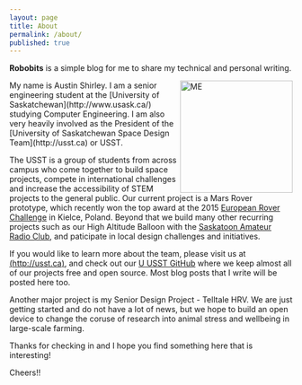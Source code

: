 ```yaml
---
layout: page
title: About
permalink: /about/
published: true
---
```


**Robobits** is a simple blog for me to share my technical and personal writing.

<img align="right" src="https://ausshir.github.io/assets/author.jpg" alt="ME" style="width: 200px;"/>
My name is Austin Shirley. I am a senior engineering student at the [University of Saskatchewan](http://www.usask.ca/) studying Computer Engineering. I am also very heavily involved as the President of the [University of Saskatchewan Space Design Team](http://usst.ca) or USST.

The USST is a group of students from across campus who come together to build space projects, compete in international challenges and increase the accessibility of STEM projects to the general public. Our current project is a Mars Rover prototype, which recently won the top award at the 2015 [European Rover Challenge](http://roverchallenge.eu/) in Kielce, Poland. Beyond that we build many other recurring projects such as our High Altitude Balloon with the [Saskatoon Amateur Radio Club](http://ve5aa.dyndns.org/), and paticipate in local design challenges and initiatives.

If you would like to learn more about the team, please visit us at [(http://usst.ca)](http://usst.ca), and check out our [U USST GitHub](https://github.com/UofSSpaceDesignTeam/) where we keep almost all of our projects free and open source. Most blog posts that I write will be posted here too.


Another major project is my Senior Design Project - Telltale HRV. We are just getting started and do not have a lot of news, but we hope to build an open device to change the coruse of research into animal stress and wellbeing in large-scale farming.

Thanks for checking in and I hope you find something here that is interesting!

Cheers!!
